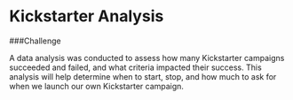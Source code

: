 # Kickstarter Analysis


###Challenge

A data analysis was conducted to assess how many Kickstarter campaigns succeeded and failed, and what criteria impacted their success.  This analysis will help determine when to start, stop, and how much to ask for when we launch our own Kickstarter campaign.




